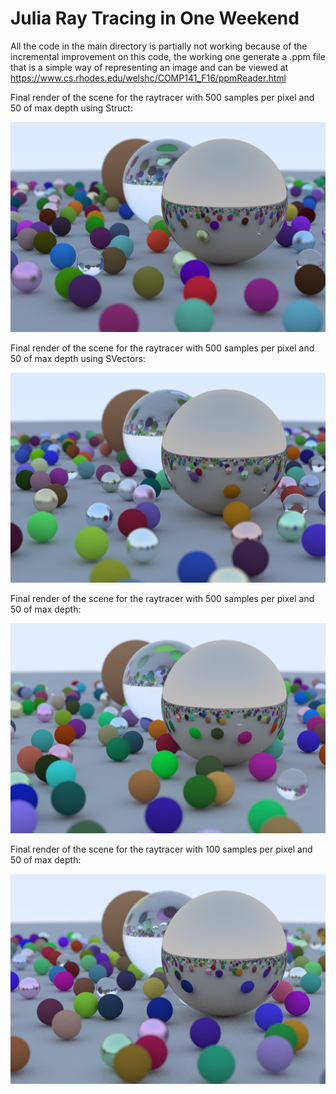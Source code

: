 # Julia Ray Tracing in One Weekend

All the code in the main directory is partially not working because of the incremental improvement on this code, the working one generate a .ppm file that is a simple way of representing an image and can be viewed at https://www.cs.rhodes.edu/welshc/COMP141_F16/ppmReader.html 

Final render of the scene for the raytracer with 500 samples per pixel and 50 of max depth using Struct:

![Final raytrace of the scene 500 samples](raytracing_struct\raytracing_str.png "Final Raytracing 500 samples")

Final render of the scene for the raytracer with 500 samples per pixel and 50 of max depth using SVectors:

![Final raytrace of the scene 500 samples](raytracing_svector\raytracing_sv.png "Final Raytracing 500 samples")

Final render of the scene for the raytracer with 500 samples per pixel and 50 of max depth:

![Final raytrace of the scene 500 samples](raytracing_vector\raytracing_vec1.png "Final Raytracing 500 samples")

Final render of the scene for the raytracer with 100 samples per pixel and 50 of max depth:

![Final raytrace of the scene 100 samples](raytracing_vector\raytracing_vec.png "Final Raytracing 100 samples")

